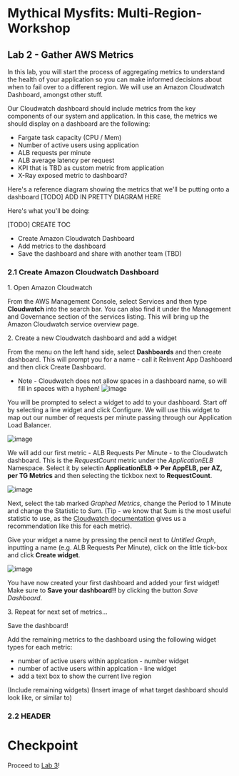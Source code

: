 # Mythical Mysfits: Multi-Region-Workshop

## Lab 2 - Gather AWS Metrics

In this lab, you will start the process of aggregating metrics to understand the health of your application so you can make informed decisions about when to fail over to a different region. We will use an Amazon Cloudwatch Dashboard, amongst other stuff.

Our Cloudwatch dashboard should include metrics from the key components of our system and application. In this case, the metrics we should display on a dashboard are the following:

* Fargate task capacity (CPU / Mem)
* Number of active users using application
* ALB requests per minute
* ALB average latency per request
* KPI that is TBD as custom metric from application
* X-Ray exposed metric to dashboard?

Here's a reference diagram showing the metrics that we'll be putting onto a dashboard
[TODO] ADD IN PRETTY DIAGRAM HERE

Here's what you'll be doing:

[TODO] CREATE TOC
* Create Amazon Cloudwatch Dashboard
* Add metrics to the dashboard
* Save the dashboard and share with another team (TBD)




### 2.1 Create Amazon Cloudwatch Dashboard

1\. Open Amazon Cloudwatch

From the AWS Management Console, select Services and then type **Cloudwatch** into the search bar. You can also find it under the Management and Governance section of the services listing. This will bring up the Amazon Cloudwatch service overview page.

2\. Create a new Cloudwatch dashboard and add a widget

From the menu on the left hand side, select **Dashboards** and then create dashboard. This will prompt you for a name - call it ReInvent App Dashboard and then click Create Dashboard.
* Note - Cloudwatch does not allow spaces in a dashboard name, so will fill in spaces with a hyphen!
![image](https://user-images.githubusercontent.com/23423809/68278028-5babd800-0025-11ea-9a96-b4fc213acdd8.png)

You will be prompted to select a widget to add to your dashboard. Start off by selecting a line widget and click Configure. We will use this widget to map out our number of requests per minute passing through our Application Load Balancer.

![image](https://user-images.githubusercontent.com/23423809/68278128-931a8480-0025-11ea-8d88-721856aeb3dc.png)

We will add our first metric - ALB Requests Per Minute - to the Cloudwatch dashboard.
This is the *RequestCount* metric under the *ApplicationELB* Namespace. Select it by selectin **ApplicationELB -> Per AppELB, per AZ, per TG Metrics** and then selecting the tickbox next to **RequestCount**.

![image](https://user-images.githubusercontent.com/23423809/68278987-594a7d80-0027-11ea-8a43-acd4f8c073d2.png)

Next, select the tab marked *Graphed Metrics*, change the Period to 1 Minute and change the Statistic to *Sum*. (Tip - we know that Sum is the most useful statistic to use, as the [Cloudwatch documentation](https://docs.aws.amazon.com/elasticloadbalancing/latest/application/load-balancer-cloudwatch-metrics.html#load-balancer-metrics-alb) gives us a recommendation like this for each metric).

Give your widget a name by pressing the pencil next to *Untitled Graph*, inputting a name (e.g. ALB Requests Per Minute), click on the little tick-box and click **Create widget**.

![image](https://user-images.githubusercontent.com/23423809/68279497-65830a80-0028-11ea-8c7a-f76970713829.png)

You have now created your first dashboard and added your first widget! Make sure to **Save your dashboard!!** by clicking the button *Save Dashboard*.

3\. Repeat for next set of metrics...


Save the dashboard!

Add the remaining metrics to the dashboard using the following widget types for each metric:
* number of active users within applcation - number widget
* number of active users within applcation - line widget
* add a text box to show the current live region

(Include remaining widgets)
(Insert image of what target dashboard should look like, or similar to)


### 2.2 HEADER

# Checkpoint 

Proceed to [Lab 3](../lab-3-mr)!
